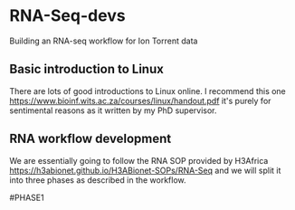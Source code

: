 # RNA-Seq-devs
 Building an RNA-seq workflow for Ion Torrent data 
## Basic introduction to Linux
There are lots of good introductions to Linux online. I recommend this one https://www.bioinf.wits.ac.za/courses/linux/handout.pdf it's purely for sentimental reasons as it written by my PhD supervisor.


## RNA workflow development
We are essentially going to follow the RNA SOP provided by H3Africa https://h3abionet.github.io/H3ABionet-SOPs/RNA-Seq and we will split it into three phases as described in the workflow.


#PHASE1

